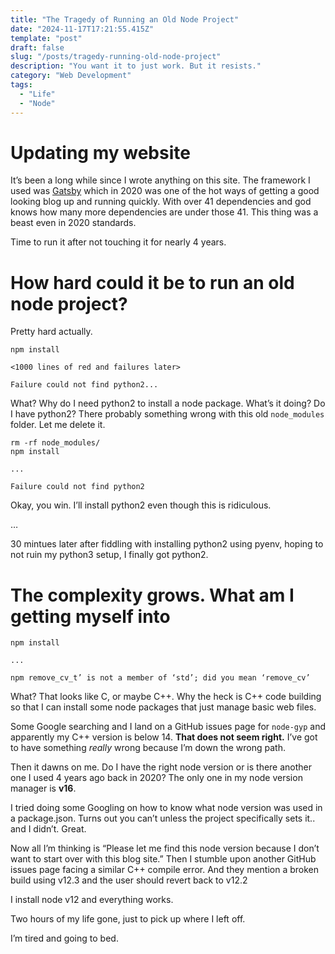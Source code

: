 ```yaml
---
title: "The Tragedy of Running an Old Node Project"
date: "2024-11-17T17:21:55.415Z"
template: "post"
draft: false 
slug: "/posts/tragedy-running-old-node-project"
description: "You want it to just work. But it resists."
category: "Web Development"
tags:
  - "Life"
  - "Node"
---
```


# Updating my website

It&rsquo;s been a long while since I wrote anything on this site. The framework I used was [Gatsby](https://www.gatsbyjs.com/docs) which in 2020 was one of the hot ways of getting a good looking blog up and running quickly. With over 41 dependencies and god knows how many more dependencies are under those 41. This thing was a beast even in 2020 standards.

Time to run it after not touching it for nearly 4 years.

# How hard could it be to run an old node project?

Pretty hard actually.

```
npm install

<1000 lines of red and failures later>

Failure could not find python2...
```

What? Why do I need python2 to install a node package. What&rsquo;s it doing? Do I have python2? There probably something wrong with this old `node_modules` folder. Let me delete it.

```
rm -rf node_modules/
npm install

...

Failure could not find python2
```

Okay, you win. I&rsquo;ll install python2 even though this is ridiculous.

&#x2026;

30 mintues later after fiddling with installing python2 using pyenv, hoping to not ruin my python3 setup, I finally got python2.

# The complexity grows. What am I getting myself into

```
npm install

...

npm remove_cv_t’ is not a member of ‘std’; did you mean ‘remove_cv’
```

What? That looks like C, or maybe C++. Why the heck is C++ code building so that I can install some node packages that just manage basic web files.

Some Google searching and I land on a GitHub issues page for `node-gyp` and apparently my C++ version is below 14. **That does not seem right.** I&rsquo;ve got to have something *really* wrong because I&rsquo;m down the wrong path.

Then it dawns on me. Do I have the right node version or is there another one I used 4 years ago back in 2020? The only one in my node version manager is **v16**.

I tried doing some Googling on how to know what node version was used in a package.json. Turns out you can&rsquo;t unless the project specifically sets it.. and I didn&rsquo;t. Great.

Now all I&rsquo;m thinking is &ldquo;Please let me find this node version because I don&rsquo;t want to start over with this blog site.&rdquo; Then I stumble upon another GitHub issues page facing a similar C++ compile error. And they mention a broken build using v12.3 and the user should revert back to v12.2

I install node v12 and everything works.

Two hours of my life gone, just to pick up where I left off.

I&rsquo;m tired and going to bed.

